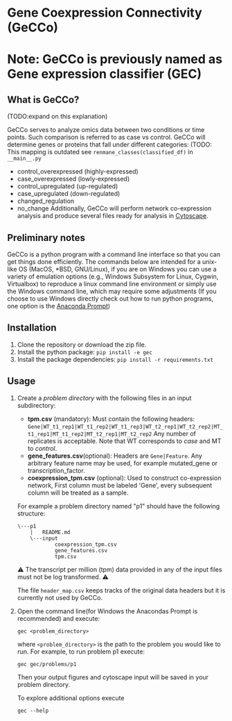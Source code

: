 # Gene Coexpression Connectivity (GeCCo)
# Note: GeCCo is previously named as Gene expression classifier (GEC)

## What is GeCCo?
(TODO:expand on this explanation)

GeCCo serves to analyze omics data between two conditions or time points. Such comparison is referred to as case vs control. GeCCo will determine genes or proteins that fall under different categories:
(TODO: This mapping is outdated see `renmane_classes(classified_df)` in `__main__.py`
- control_overexpressed (highly-expressed)
- case_overexpressed (lowly-expressed)
- control_upregulated (up-regulated)
- case_upregulated (down-regulated)
- changed_regulation
- no_change
Additionally, GeCCo will perform network co-expression analysis and produce several files ready for analysis in [Cytoscape](https://cytoscape.org/).

## Preliminary notes
GeCCo is a python program with a command line interface so that you can get things done efficiently. The commands below are intended for a unix-like OS (MacOS, *BSD, GNU/Linux), if you are on Windows you can use a variety of emulation options (e.g., Windows Subsystem for Linux, Cygwin, Virtualbox) to reproduce a linux command line environment or simply use the Windows command line, which may require some adjustments (If you choose to use Windows directly check out how to run python programs, one option is the [Anaconda Prompt](https://www.anaconda.com/distribution/))

## Installation
1. Clone the repository or download the zip file.
2. Install the python package: `pip install -e gec`
3. Install the package dependencies: `pip install -r requirements.txt`

## Usage
1. Create a _problem directory_ with the following files in an input subdirectory:
    - __tpm.csv__ (mandatory): Must contain the following headers: `Gene|WT_t1_rep1|WT_t1_rep2|WT_t1_rep3|WT_t2_rep1|WT_t2_rep2|MT_t1_rep1|MT_t1_rep2|MT_t2_rep1|MT_t2_rep2` Any number of replicates is acceptable. Note that WT corresponds to _case_ and MT to _control_.
    - __gene_features.csv__(optional): Headers are `Gene|Feature`. Any arbitrary feature name may be used, for example  mutated_gene or transcription_factor.
    - __coexpression_tpm.csv__ (optional): Used to construct co-expression network, First column must be labeled 'Gene', every subsequent column will be treated as a sample.

    For example a problem directory named "p1" should have the following structure:
    ~~~
    \---p1
        |   README.md
        \---input
                coexpression_tpm.csv
                gene_features.csv
                tpm.csv
    ~~~

    :warning: The transcript per million (tpm) data provided in any of the input files must not be log transformed. :warning:

    The file `header_map.csv` keeps tracks of the original data headers but it is currently not used by GeCCo.

2. Open the command line(for Windows the Anacondas Prompt is recommended) and execute:
    ~~~
    gec <problem_directory>
    ~~~
    where `<problem_directory>` is the path to the problem you would like to run. For example, to run problem p1 execute:
    ~~~
    gec gec/problems/p1
    ~~~
    Then your output figures and cytoscape input will be saved in your problem directory.

    To explore additional options execute
    ~~~
    gec --help
    ~~~
